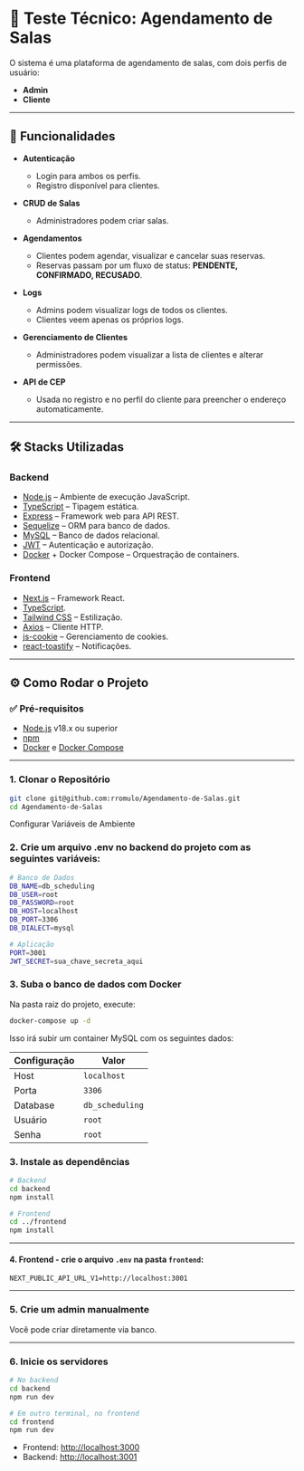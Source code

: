 # 🏢 Teste Técnico: Agendamento de Salas
 
O sistema é uma plataforma de agendamento de salas, com dois perfis de usuário:

- **Admin**
- **Cliente**

---

## 🚀 Funcionalidades

- **Autenticação**
  - Login para ambos os perfis.
  - Registro disponível para clientes.

- **CRUD de Salas**
  - Administradores podem criar salas.

- **Agendamentos**
  - Clientes podem agendar, visualizar e cancelar suas reservas.
  - Reservas passam por um fluxo de status: **PENDENTE, CONFIRMADO, RECUSADO**.

- **Logs**
  - Admins podem visualizar logs de todos os clientes.
  - Clientes veem apenas os próprios logs.

- **Gerenciamento de Clientes**
  - Administradores podem visualizar a lista de clientes e alterar permissões.

- **API de CEP**
  - Usada no registro e no perfil do cliente para preencher o endereço automaticamente.

---

## 🛠️ Stacks Utilizadas

### Backend
- [Node.js](https://nodejs.org/) – Ambiente de execução JavaScript.  
- [TypeScript](https://www.typescriptlang.org/) – Tipagem estática.  
- [Express](https://expressjs.com/) – Framework web para API REST.  
- [Sequelize](https://sequelize.org/) – ORM para banco de dados.  
- [MySQL](https://www.mysql.com/) – Banco de dados relacional.  
- [JWT](https://jwt.io/) – Autenticação e autorização.  
- [Docker](https://www.docker.com/) + Docker Compose – Orquestração de containers.  

### Frontend
- [Next.js](https://nextjs.org/) – Framework React.  
- [TypeScript](https://www.typescriptlang.org/).  
- [Tailwind CSS](https://tailwindcss.com/) – Estilização.  
- [Axios](https://axios-http.com/) – Cliente HTTP.  
- [js-cookie](https://github.com/js-cookie/js-cookie) – Gerenciamento de cookies.  
- [react-toastify](https://fkhadra.github.io/react-toastify/introduction) – Notificações.  

---

## ⚙️ Como Rodar o Projeto

### ✅ Pré-requisitos
- [Node.js](https://nodejs.org/) v18.x ou superior  
- [npm](https://www.npmjs.com/)  
- [Docker](https://www.docker.com/) e [Docker Compose](https://docs.docker.com/compose/)  

---

### 1. Clonar o Repositório
```bash
git clone git@github.com:rromulo/Agendamento-de-Salas.git
cd Agendamento-de-Salas
```

Configurar Variáveis de Ambiente

### 2. Crie um arquivo .env no backend do projeto com as seguintes variáveis:
```bash
# Banco de Dados
DB_NAME=db_scheduling
DB_USER=root
DB_PASSWORD=root
DB_HOST=localhost
DB_PORT=3306
DB_DIALECT=mysql

# Aplicação
PORT=3001
JWT_SECRET=sua_chave_secreta_aqui
```
### 3. Suba o banco de dados com Docker

Na pasta raiz do projeto, execute:

```bash
docker-compose up -d
```
Isso irá subir um container MySQL com os seguintes dados:

| Configuração | Valor       |
| ------------ | ----------- |
| Host         | `localhost` |
| Porta        | `3306`      |
| Database     | `db_scheduling`   |
| Usuário      | `root`     |
| Senha        | `root`     |


### 3. Instale as dependências

```bash
# Backend
cd backend
npm install

# Frontend
cd ../frontend
npm install
```

---
#### 4. Frontend - crie o arquivo `.env` na pasta `frontend`:

```env
NEXT_PUBLIC_API_URL_V1=http://localhost:3001
```

---

### 5. Crie um admin manualmente

Você pode criar diretamente via banco.

---

### 6. Inicie os servidores

```bash
# No backend
cd backend
npm run dev

# Em outro terminal, no frontend
cd frontend
npm run dev
```

- Frontend: [http://localhost:3000](http://localhost:3000)
- Backend: [http://localhost:3001](http://localhost:3001)
